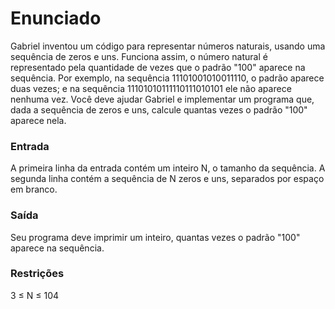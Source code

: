 # Enunciado # 

Gabriel inventou um código para representar números naturais, usando uma sequência de zeros e uns. Funciona assim, o número natural é representado pela quantidade de vezes que o padrão "100" aparece na sequência. Por exemplo, na sequência 11101001010011110, o padrão aparece duas vezes; e na sequência 11101010111110111010101 ele não aparece nenhuma vez. Você deve ajudar Gabriel e implementar um programa que, dada a sequência de zeros e uns, calcule quantas vezes o padrão "100" aparece nela.

### Entrada ###
A primeira linha da entrada contém um inteiro N, o tamanho da sequência. A segunda linha contém a sequência de N zeros e uns, separados por espaço em branco.

### Saída ###
Seu programa deve imprimir um inteiro, quantas vezes o padrão "100" aparece na sequência.

### Restrições ###
3 ≤ N ≤ 104